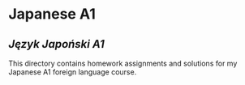 # Japanese A1

## *Język Japoński A1*

This directory contains homework assignments and solutions for my Japanese A1 foreign language course.
